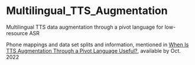 # Multilingual_TTS_Augmentation
Multilingual TTS data augmentation through a pivot language for low-resource ASR

Phone mappings and data set splits and information, mentioned in [When Is TTS Augmentation Through a Pivot Language Useful?](https://www.isca-speech.org/archive/interspeech_2022/robinson22_interspeech.html), available by Oct. 2022
